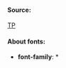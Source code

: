 #### Source:
[TP](https://www.tutorialspoint.com/css/css_fonts.htm)

#### About fonts:

* **font-family**:
	* 